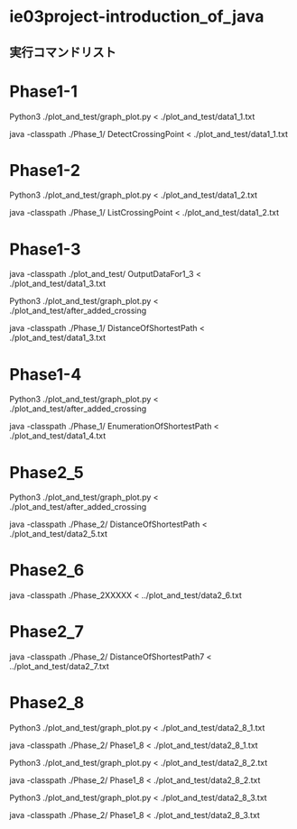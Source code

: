 # ie03project-introduction_of_java

## 実行コマンドリスト
# Phase1-1
Python3 ./plot_and_test/graph_plot.py < ./plot_and_test/data1_1.txt

java -classpath ./Phase_1/ DetectCrossingPoint < ./plot_and_test/data1_1.txt


# Phase1-2
Python3 ./plot_and_test/graph_plot.py < ./plot_and_test/data1_2.txt 

java -classpath ./Phase_1/ ListCrossingPoint < ./plot_and_test/data1_2.txt


# Phase1-3
java -classpath ./plot_and_test/ OutputDataFor1_3 < ./plot_and_test/data1_3.txt

Python3 ./plot_and_test/graph_plot.py < ./plot_and_test/after_added_crossing

java -classpath ./Phase_1/ DistanceOfShortestPath < ./plot_and_test/data1_3.txt


# Phase1-4
Python3 ./plot_and_test/graph_plot.py < ./plot_and_test/after_added_crossing

java -classpath  ./Phase_1/ EnumerationOfShortestPath < ./plot_and_test/data1_4.txt


# Phase2_5
Python3 ./plot_and_test/graph_plot.py < ./plot_and_test/after_added_crossing

java -classpath ./Phase_2/ DistanceOfShortestPath < ./plot_and_test/data2_5.txt


# Phase2_6
java -classpath ./Phase_2XXXXX < ../plot_and_test/data2_6.txt


# Phase2_7
java -classpath ./Phase_2/ DistanceOfShortestPath7 < ../plot_and_test/data2_7.txt


# Phase2_8
Python3 ./plot_and_test/graph_plot.py < ./plot_and_test/data2_8_1.txt

java -classpath ./Phase_2/ Phase1_8 < ./plot_and_test/data2_8_1.txt


Python3 ./plot_and_test/graph_plot.py < ./plot_and_test/data2_8_2.txt

java -classpath ./Phase_2/ Phase1_8 < ./plot_and_test/data2_8_2.txt


Python3 ./plot_and_test/graph_plot.py < ./plot_and_test/data2_8_3.txt

java -classpath ./Phase_2/ Phase1_8 < ./plot_and_test/data2_8_3.txt

